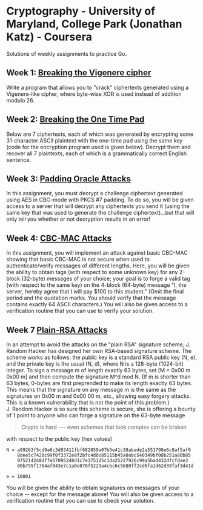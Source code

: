 # Cryptography - University of Maryland, College Park (Jonathan Katz) - Coursera

Solutions of weekly assignments to practice Go.

## Week 1: [Breaking the Vigenere cipher][w1]

Write a program that allows you to "crack" ciphertexts generated using a Vigenere-like cipher, where byte-wise XOR is used instead of addition modulo 26.

## Week 2: [Breaking the One Time Pad][w2]

Below are 7 ciphertexts, each of which was generated by encrypting some 31-character ASCII plaintext with the one-time pad using the same key (code for the encryption program used is given below).
Decrypt them and recover all 7 plaintexts, each of which is a grammatically correct English sentence.

## Week 3: [Padding Oracle Attacks][w3]

In this assignment, you must decrypt a challenge ciphertext generated using AES in CBC-mode with PKCS #7 padding. To do so, you will be given access to a server that will decrypt any ciphertexts you send it (using the same key that was used to generate the challenge ciphertext)...but that will only tell you whether or not decryption results in an error!

## Week 4: [CBC-MAC Attacks][w4]

In this assignment, you will implement an attack against basic CBC-MAC showing that basic CBC-MAC is not secure when used to authenticate/verify messages of different lengths. Here, you will be given the ability to obtain tags (with respect to some unknown key) for any 2-block (32-byte) messages of your choice; your goal is to forge a valid tag (with respect to the same key) on the 4-block (64-byte) message "I, the server, hereby agree that I will pay $100 to this student." (Omit the final period and the quotation marks. You should verify that the message contains exactly 64 ASCII characters.) You will also be given access to a verification routine that you can use to verify your solution.

## Week 7 [Plain-RSA Attacks][w7]
In an attempt to avoid the attacks on the "plain RSA" signature scheme, J. Random Hacker has designed her own RSA-based signature scheme. The scheme works as follows: the public key is a standard RSA public key (N, e), and the private key is the usual (N, d), where N is a 128-byte (1024-bit) integer. To sign a message m of length exactly 63 bytes, set [M = 0x00 m 0x00 m] and then compute the signature M^d mod N. (If m is shorter than 63 bytes, 0-bytes are first preprended to make its length exactly 63 bytes. This means that the signature on any message m is the same as the signatures on 0x00 m and 0x00 00 m, etc., allowing easy forgery attacks. This is a known vulnerability that is not the point of this problem.)<br>
J. Random Hacker is so sure this scheme is secure, she is offering a bounty of 1 point to anyone who can forge a signature on the 63-byte message

> Crypto is hard --- even schemes that look complex can be broken

with respect to the public key (hex values)

```
N = a99263f5cd9a6c3d93411fbf682859a07b5e41c38abade2a551798e6c8af5af0
    8dee5c7420c99f0f3372e8f2bfc4d0c85115b45a0abc540349bf08b251a80b85
    975214248dffe57095248d1c7e375125c1da25227926c99a5ba4432dfcfdae3
    00b795f1764af043e7c1a8e070f5229a4cbc6c5680ff2cd6fa1d62d39faf3d41d

e = 10001
```

You will be given the ability to obtain signatures on messages of your choice -- except for the message above! You will also be given access to a verification routine that you can use to check your solution.

[w1]: week_01-vigenere/
[w2]: week_02-many_time_pad/
[w3]: week_03-padding_oracle/
[w4]: week_04-cbc_mac/
[w7]: week_07-rsa/
